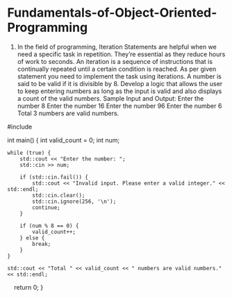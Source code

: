 # Fundamentals-of-Object-Oriented-Programming
1.	In the field of programming, Iteration Statements are helpful when we need a specific task in repetition. They’re essential as they reduce hours of work to seconds. An iteration is a sequence of instructions that is continually repeated until a certain condition is reached. As per given statement you need to implement the task using iterations. 
A number is said to be valid if it is divisible by 8. Develop a logic that allows the user to keep entering numbers as long as the input is valid and also displays a count of the valid numbers. 
Sample Input and Output:
Enter the number
8
Enter the number
16
Enter the number
96
Enter the number
6
Total 3 numbers are valid numbers.

#include <iostream>

int main() {
    int valid_count = 0;
    int num;

    while (true) {
        std::cout << "Enter the number: ";
        std::cin >> num;

        if (std::cin.fail()) {
            std::cout << "Invalid input. Please enter a valid integer." << std::endl;
            std::cin.clear();
            std::cin.ignore(256, '\n');
            continue;
        }

        if (num % 8 == 0) {
            valid_count++;
        } else {
            break;
        }
    }

    std::cout << "Total " << valid_count << " numbers are valid numbers." << std::endl;

    return 0;
}

